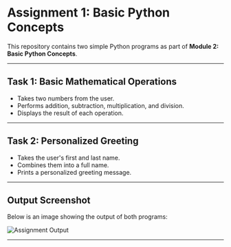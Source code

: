 # Assignment 1: Basic Python Concepts

This repository contains two simple Python programs as part of **Module 2: Basic Python Concepts**.

---

## Task 1: Basic Mathematical Operations

- Takes two numbers from the user.
- Performs addition, subtraction, multiplication, and division.
- Displays the result of each operation.

---

## Task 2: Personalized Greeting

- Takes the user's first and last name.
- Combines them into a full name.
- Prints a personalized greeting message.

---

## Output Screenshot

Below is an image showing the output of both programs:

![Assignment Output](Assignment1.jpeg)

---
